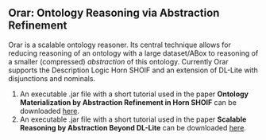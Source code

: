 **Orar: Ontology Reasoning via Abstraction Refinement**
------------------------------------------------------------
Orar is a scalable ontology reasoner. Its central technique allows for reducing reasoning of an ontology with a large dataset/ABox to reasoning of a smaller (compressed) *abstraction* of this ontology. Currently Orar supports the Description Logic Horn SHOIF and an extension of DL-Lite with disjunctions and nominals.  

1. An executable .jar file with a short tutorial used in the paper **Ontology Materialization by Abstraction Refinement in Horn SHOIF** can be downloaded [here](https://www.uni-ulm.de/fileadmin/website_uni_ulm/iui.inst.090/Software/Orar01.zip).
2. An executable .jar file with a short tutorial used in the paper **Scalable Reasoning by Abstraction Beyond DL-Lite** can be downloaded [here](https://www.uni-ulm.de/fileadmin/website_uni_ulm/iui.inst.090/Software/Orar02.zip).

